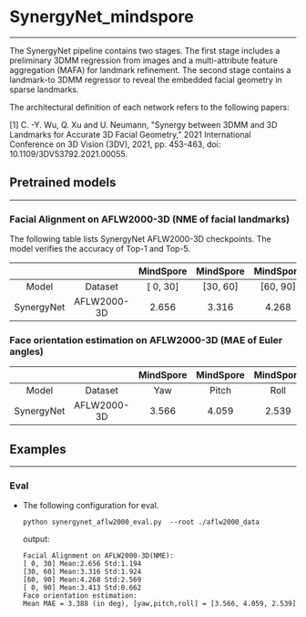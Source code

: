 # SynergyNet_mindspore

***

The SynergyNet pipeline contains two stages. The first stage includes a preliminary 3DMM regression from images and a multi-attribute feature aggregation (MAFA) for landmark refinement. The second stage contains a landmark-to 3DMM regressor to reveal the embedded facial geometry in sparse landmarks.

The architectural definition of each network refers to the following papers:

[1] C. -Y. Wu, Q. Xu and U. Neumann, "Synergy between 3DMM and 3D Landmarks for Accurate 3D Facial Geometry," 2021 International Conference on 3D Vision (3DV), 2021, pp. 453-463, doi: 10.1109/3DV53792.2021.00055.

## Pretrained models

***

### Facial Alignment on AFLW2000-3D (NME of facial landmarks)

The following table lists SynergyNet AFLW2000-3D checkpoints. The model verifies the accuracy
of Top-1 and Top-5.

|  | | MindSpore | MindSpore |  MindSpore |  MindSpore  | Pytorch_official | Pytorch_official | Pytorch_official |Pytorch_official || |
|:-----:|:---------:|:---------:|:----------:|:-----------:|:-----------:|:-----------:|:---------:|:---------:|:---------:|:-----------:|:-----------:|
| Model | Dataset |  [ 0, 30] | [30, 60] | [60, 90] | [ 0, 90] |[ 0, 30] | [30, 60] |[60, 90] |[ 0, 90] |Download | Config |
| SynergyNet | AFLW2000-3D | 2.656 |3.316|4.268|3.413|2.656|3.316|4.268|3.413|

### Face orientation estimation on AFLW2000-3D (MAE of Euler angles)

|  | | MindSpore | MindSpore |  MindSpore |  MindSpore  | Pytorch_official | Pytorch_official |  Pytorch_official |Pytorch_official || |
|:-----:|:---------:|:---------:|:----------:|:-----------:|:-----------:|:-----------:|:---------:|:---------:|:---------:|:---------:|:---------:|
| Model | Dataset | Yaw  | Pitch | Roll | Mean MAE |Yaw  | Pitch | Roll | Mean MAE |Download | Config |
| SynergyNet | AFLW2000-3D |3.566  |4.059 |2.539|3.388|3.566  |4.059|2.539|3.388|

## Examples

***

### Eval

- The following configuration for eval.

  ```shell
  python synergynet_aflw2000_eval.py  --root ./aflw2000_data
  ```

  output:

  ```text
  Facial Alignment on AFLW2000-3D(NME):
  [ 0, 30] Mean:2.656 Std:1.194
  [30, 60] Mean:3.316 Std:1.924
  [60, 90] Mean:4.268 Std:2.569
  [ 0, 90] Mean:3.413 Std:0.662
  Face orientation estimation:
  Mean MAE = 3.388 (in deg), [yaw,pitch,roll] = [3.566, 4.059, 2.539]
  ```
